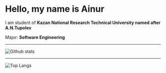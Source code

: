 # Hello, my name is Ainur

I am student of **Kazan National Research Technical University named after A.N.Tupolev**

Major: **Software Engineering**

---

![Github stats](https://github-readme-stats.vercel.app/api?username=i-nur23&show_icons=true&hide_border=true)

---

![Top Langs](https://github-readme-stats.vercel.app/api/top-langs/?username=i-nur23&hide_border=true&text_bold=true)
